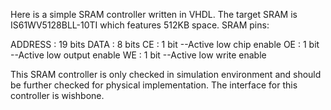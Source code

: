 Here is a simple SRAM controller written in VHDL. The target SRAM is IS61WV5128BLL-10TI which features 512KB space.
SRAM pins:

ADDRESS   : 19 bits
DATA      : 8 bits
CE        : 1 bit  --Active low chip enable
OE        : 1 bit  --Active low output enable
WE        : 1 bit  --Active low write enable


This SRAM controller is only checked in simulation environment and should be further checked for physical implementation. The interface for this controller is wishbone. 
